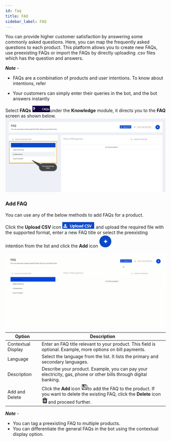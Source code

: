```yaml
---
id: faq
title: FAQ
sidebar_label: FAQ
---
```


You can provide higher customer satisfaction by answering some commonly asked questions. Here, you can map the frequently asked questions to each product. This platform allows you to create new FAQs, use preexisting FAQs or import the FAQs by directly uploading .csv files which has the question and answers.

***Note*** - 

- FAQs are a combination of products and user intentions. To know about intentions, refer 

[Intents]: https://cogniwide.github.io/cogniassist-docs/blog/2020/05/10/create-good-intents-version-1.0.0

- Your customers can simply enter their queries in the bot, and the bot answers instantly 

Select **FAQs** <img src="assets\CA_019.png" style="zoom:67%;" />under the **Knowledge** module, it directs you to the **FAQ** screen as shown below.  ![](assets\CA_011.png) 

### Add FAQ

You can use any of the below methods to add FAQs for a product.

Click the **Upload CSV** icon ![](assets\CA_012.png) and upload the required file with the supported format, enter a new FAQ title or select the preexisting intention from the list and click the **Add** icon ![](assets\CA_00.png)

![](assets\cw_0121.gif) 

| Option             | Description                                                  |
| ------------------ | ------------------------------------------------------------ |
| Contextual Display | Enter an FAQ title relevant to your product. This field is optional. Example, more options on bill payments. |
| Language           | Select the language from the list. It lists the primary and secondary languages. |
| Description        | Describe your product. Example, you can pay your electricity, gas, phone or other bills through digital banking. |
| Add and Delete     | Click the **Add** icon ![](assets\CA_014.png)to add the FAQ to the product. If you want to delete the existing FAQ, click the **Delete** icon ![](assets\CA_015.png)and proceed further. |

***Note*** - 

- You can tag a preexisting FAQ to multiple products.
- You can differentiate the general FAQs in the bot using the contextual display option.
